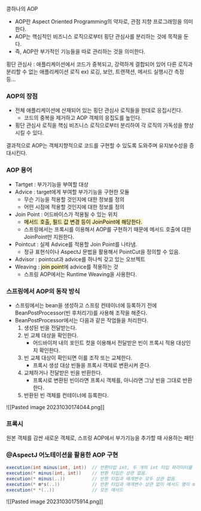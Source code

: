 
콩하나의 AOP
- AOP란 Aspect Oriented Programming의 약자로, 관점 지향 프로그래밍을 의미한다.
- AOP는 핵심적인 비즈니스 로직으로부터 횡단 관심사를 분리하는 것에 목적을 둔다.
- 즉, AOP란 부가적인 기능들을 따로 관리하는 것을 의미한다.

횡단 관심사 : 애플리케이션에서 코드가 중복되고, 강력하게 결합되어 있어 다른 로직과 분리할 수 없는 애플리케이션 로직
ex) 로깅, 보안, 트랜잭션, 메서드 실행시간 측정 등...

### AOP의 장점
- 전체 애플리케이션에 산재되어 있는 횡단 관심사 로직들을 한데로 응집시킨다.
	- 코드의 중복을 제거하고 AOP 객체의 응집도를 높인다.
- 횡단 관심사 로직을 핵심 비즈니스 로직으로부터 분리하여 각 로직의 가독성을 향상시킬 수 있다. 

결과적으로 AOP는 객체지향적으로 코드를 구현할 수 있도록 도와주며 유지보수성을 증대시킨다.


### AOP 용어
- Tartget : 부가기능을 부여할 대상
- Advice : target에게 부여할 부가기능을 구현한 모듈
	- 무슨 기능을 적용할 것인지에 대한 정보를 정의
	- 어떤 시점에 적용할 것인지에 대한 정보를 정의
- Join Point : 어드바이스가 적용될 수 있는 위치
	- <mark style="background: #FFF3A3A6;">메서드 호출, 필드 값 변경 등이 JoinPoint에 해당한다.</mark>
	- 스프링에서는 프록시를 이용해서 AOP를 구현하기 때문에 메서드 호출에 대한 JoinPoint만 지원한다.
- Pointcut : 실제 Advice를 적용할 Join Point를 나타냄.
	- 정규 표현식이나 AspectJ 문법을 활용해서 PointCut을 정의할 수 있음.
- Advisor : pointcut과 advice를 하나씩 갖고 있는 오브젝트
- Weaving : <mark style="background: #FFF3A3A6;">join point</mark>에 advice를 적용하는 것
	- 스프링 AOP에서는 Runtime Weaving을 사용한다.



### 스프링에서 AOP의 동작 방식

- 스프링에서는 bean을 생성하고 스프링 컨테이너에 등록하기 전에 BeanPostProcessor(빈 후처리기)를 사용해 조작을 해준다.
- BeanPostProcessor에서는 다음과 같은 작업들을 처리한다.
	1. 생성된 빈을 전달받는다.
	2. 빈 교체 대상을 확인한다.
		- 어드바이저 내의 포인트 컷을 이용해서 전달받은 빈이 프록시 적용 대상인지 확인한다.
	3. 빈 교체 대상이 확인되면 이를 조작 또는 교체한다.
		- 프록시 생성 대상 빈들을 프록시 객체로 변환시켜 준다.
	4. 교체하거나 전달받은 빈을 반환한다.
		- 프록시로 변환된 빈이라면 프록시 객체를, 아니라면 그냥 빈을 그대로 반환한다.
	5. 반환된 빈 객체를 컨테이너에 등록한다.

![[Pasted image 20231030174044.png]]


### 프록시

원본 객체를 감싼 새로운 객체로, 스프링 AOP에서 부가기능을 추가할 때 사용하는 패턴




### @AspectJ 어노테이션을 활용한 AOP 구현

``` java
execution(int minus(int, int))  // 반환타입 int, 두 개의 int 타입 파라미터를 받는 minus 메서드를 표시
execution(* minus(int, int))    // 반환 타입은 상관 없음.
execution(* minus(..))          // 반환 타입과 매개변수 모두 상관 없음
execution(* m*s(..))            // 반환 타입과 매개변수 상관 없이 메서드 명이 m으로 시작해서 s로 끝나는 메서드를 표시
execution(* *(..))              // 모든 메서드
```

![[Pasted image 20231030175914.png]]

